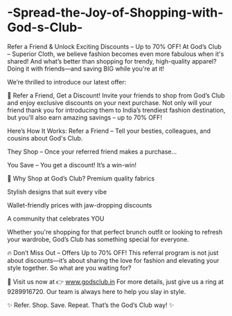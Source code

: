 # -Spread-the-Joy-of-Shopping-with-God-s-Club-

Refer a Friend & Unlock Exciting Discounts – Up to 70% OFF!
At God’s Club – Superior Cloth, we believe fashion becomes even more fabulous when it's shared! And what’s better than shopping for trendy, high-quality apparel? Doing it with friends—and saving BIG while you're at it!

We’re thrilled to introduce our latest offer:

🎁 Refer a Friend, Get a Discount!
Invite your friends to shop from God’s Club and enjoy exclusive discounts on your next purchase. Not only will your friend thank you for introducing them to India’s trendiest fashion destination, but you’ll also earn amazing savings – up to 70% OFF!

Here’s How It Works:
Refer a Friend – Tell your besties, colleagues, and cousins about God's Club.

They Shop – Once your referred friend makes a purchase…

You Save – You get a discount! It’s a win-win!

👗 Why Shop at God’s Club?
Premium quality fabrics

Stylish designs that suit every vibe

Wallet-friendly prices with jaw-dropping discounts

A community that celebrates YOU

Whether you're shopping for that perfect brunch outfit or looking to refresh your wardrobe, God’s Club has something special for everyone.

🔥 Don’t Miss Out – Offers Up to 70% OFF!
This referral program is not just about discounts—it’s about sharing the love for fashion and elevating your style together. So what are you waiting for?

📲 Visit us now at 👉 www.godsclub.in
For more details, just give us a ring at 9289916720. Our team is always here to help you slay in style.

✨ Refer. Shop. Save. Repeat. That’s the God’s Club way! ✨
